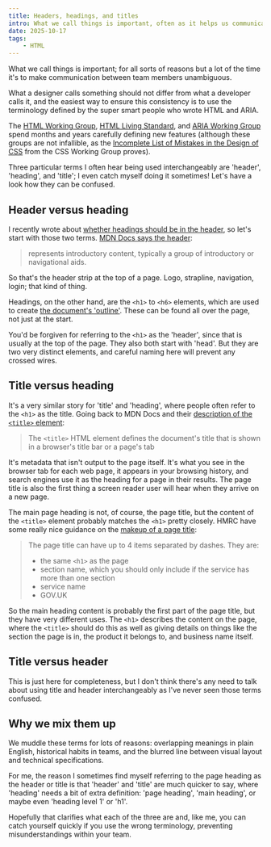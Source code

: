 ```yaml
---
title: Headers, headings, and titles
intro: What we call things is important, often as it helps us communicate clearly with our team; there are three terms I regularly hear used interchangeably.
date: 2025-10-17
tags:
    - HTML
---
```


What we call things is important; for all sorts of reasons but a lot of the time it's to make communication between team members unambiguous.

What a designer calls something should not differ from what a developer calls it, and the easiest way to ensure this consistency is to use the terminology defined by the super smart people who wrote HTML and ARIA.

The [HTML Working Group](https://www.w3.org/groups/wg/htmlwg/), [HTML Living Standard](https://html.spec.whatwg.org/multipage/), and [ARIA Working Group](https://www.w3.org/WAI/about/groups/ariawg/) spend months and years carefully defining new features (although these groups are not infallible, as the [Incomplete List of Mistakes in the Design of CSS](https://wiki.csswg.org/ideas/mistakes) from the CSS Working Group proves).

Three particular terms I often hear being used interchangeably are 'header', 'heading', and 'title'; I even catch myself doing it sometimes! Let's have a look how they can be confused.


## Header versus heading

I recently wrote about [whether headings should be in the header](/blog/page-headings-dont-belong-in-the-header), so let's start with those two terms. [MDN Docs says the header](https://developer.mozilla.org/en-US/docs/Web/HTML/Reference/Elements/header):

> represents introductory content, typically a group of introductory or navigational aids.

So that's the header strip at the top of a page. Logo, strapline, navigation, login; that kind of thing.

Headings, on the other hand, are the `<h1>` to `<h6>` elements, which are used to create [the document's 'outline'](/blog/using-the-html-document-outline). These can be found all over the page, not just at the start.

You'd be forgiven for referring to the `<h1>` as the 'header', since that is usually at the top of the page. They also both start with 'head'. But they are two very distinct elements, and careful naming here will prevent any crossed wires.


## Title versus heading

It's a very similar story for 'title' and 'heading', where people often refer to the `<h1>` as the title. Going back to MDN Docs and their [description of the `<title>` element](https://developer.mozilla.org/en-US/docs/Web/HTML/Reference/Elements/title):

> The `<title>` HTML element defines the document's title that is shown in a browser's title bar or a page's tab

It's metadata that isn't output to the page itself. It's what you see in the browser tab for each web page, it appears in your browsing history, and search engines use it as the heading for a page in their results. The page title is also the first thing a screen reader user will hear when they arrive on a new page.

The main page heading is not, of course, the page title, but the content of the `<title>` element probably matches the `<h1>` pretty closely. HMRC have some really nice guidance on the [makeup of a page title](https://design.tax.service.gov.uk/hmrc-design-patterns/page-title/):

> The page title can have up to 4 items separated by dashes. They are:
>
> - the same `<h1>` as the page
> - section name, which you should only include if the service has more than one section
> - service name
> - GOV.UK

So the main heading content is probably the first part of the page title, but they have very different uses. The `<h1>` describes the content on the page, where the `<title>` should do this as well as giving details on things like the section the page is in, the product it belongs to, and business name itself.


## Title versus header

This is just here for completeness, but I don't think there's any need to talk about using title and header interchangeably as I've never seen those terms confused.


## Why we mix them up

We muddle these terms for lots of reasons: overlapping meanings in plain English, historical habits in teams, and the blurred line between visual layout and technical specifications.

For me, the reason I sometimes find myself referring to the page heading as the header or title is that 'header' and 'title' are much quicker to say, where 'heading' needs a bit of extra definition: 'page heading', 'main heading', or maybe even 'heading level 1' or 'h1'.

Hopefully that clarifies what each of the three are and, like me, you can catch yourself quickly if you use the wrong terminology, preventing misunderstandings within your team.
